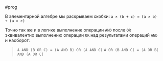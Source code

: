 #prog 

В элементарной алгебре мы раскрываем скобки: `a × (b + c) = (a × b) + (a × c)`

Точно так же и в логике выполнение операции `AND` после `OR` эквивалентно выполнению операции `OR` над результатами операций `AND` и наоборот:

> `A AND (B OR C) = (A AND B) OR (A AND C)`
> `A OR (B AND C) = (A OR B) AND (A OR C)`
